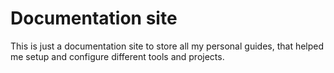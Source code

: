 # Documentation site 
This is just a documentation site to store all my personal guides, that helped me setup and configure different tools and projects. 
